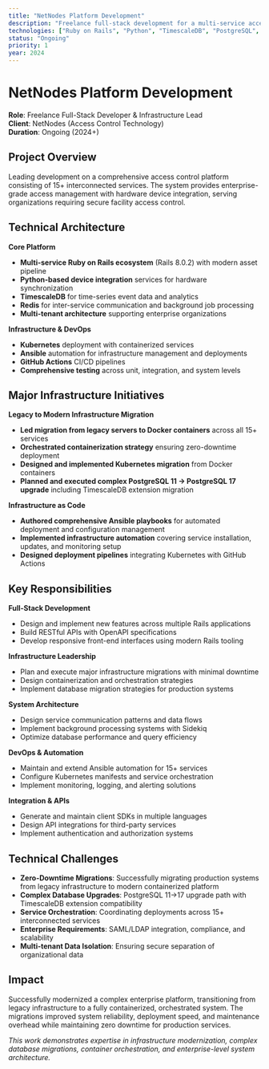 ```yaml
---
title: "NetNodes Platform Development"
description: "Freelance full-stack development for a multi-service access control platform, leading infrastructure migrations and enterprise-grade Rails development."
technologies: ["Ruby on Rails", "Python", "TimescaleDB", "PostgreSQL", "Redis", "Kubernetes", "Docker", "Ansible"]
status: "Ongoing"
priority: 1
year: 2024
---
```


# NetNodes Platform Development

**Role**: Freelance Full-Stack Developer & Infrastructure Lead  
**Client**: NetNodes (Access Control Technology)  
**Duration**: Ongoing (2024+)

## Project Overview

Leading development on a comprehensive access control platform consisting of 15+ interconnected services. The system provides enterprise-grade access management with hardware device integration, serving organizations requiring secure facility access control.

## Technical Architecture

**Core Platform**
- **Multi-service Ruby on Rails ecosystem** (Rails 8.0.2) with modern asset pipeline
- **Python-based device integration** services for hardware synchronization
- **TimescaleDB** for time-series event data and analytics
- **Redis** for inter-service communication and background job processing
- **Multi-tenant architecture** supporting enterprise organizations

**Infrastructure & DevOps**
- **Kubernetes** deployment with containerized services
- **Ansible** automation for infrastructure management and deployments
- **GitHub Actions** CI/CD pipelines
- **Comprehensive testing** across unit, integration, and system levels

## Major Infrastructure Initiatives

**Legacy to Modern Infrastructure Migration**
- **Led migration from legacy servers to Docker containers** across all 15+ services
- **Orchestrated containerization strategy** ensuring zero-downtime deployment
- **Designed and implemented Kubernetes migration** from Docker containers
- **Planned and executed complex PostgreSQL 11 → PostgreSQL 17 upgrade** including TimescaleDB extension migration

**Infrastructure as Code**
- **Authored comprehensive Ansible playbooks** for automated deployment and configuration management
- **Implemented infrastructure automation** covering service installation, updates, and monitoring setup
- **Designed deployment pipelines** integrating Kubernetes with GitHub Actions

## Key Responsibilities

**Full-Stack Development**
- Design and implement new features across multiple Rails applications
- Build RESTful APIs with OpenAPI specifications
- Develop responsive front-end interfaces using modern Rails tooling

**Infrastructure Leadership**
- Plan and execute major infrastructure migrations with minimal downtime
- Design containerization and orchestration strategies
- Implement database migration strategies for production systems

**System Architecture**
- Design service communication patterns and data flows
- Implement background processing systems with Sidekiq
- Optimize database performance and query efficiency

**DevOps & Automation**
- Maintain and extend Ansible automation for 15+ services
- Configure Kubernetes manifests and service orchestration
- Implement monitoring, logging, and alerting solutions

**Integration & APIs**
- Generate and maintain client SDKs in multiple languages
- Design API integrations for third-party services
- Implement authentication and authorization systems

## Technical Challenges

- **Zero-Downtime Migrations**: Successfully migrating production systems from legacy infrastructure to modern containerized platform
- **Complex Database Upgrades**: PostgreSQL 11→17 upgrade path with TimescaleDB extension compatibility
- **Service Orchestration**: Coordinating deployments across 15+ interconnected services
- **Enterprise Requirements**: SAML/LDAP integration, compliance, and scalability
- **Multi-tenant Data Isolation**: Ensuring secure separation of organizational data

## Impact

Successfully modernized a complex enterprise platform, transitioning from legacy infrastructure to a fully containerized, orchestrated system. The migrations improved system reliability, deployment speed, and maintenance overhead while maintaining zero downtime for production services.

*This work demonstrates expertise in infrastructure modernization, complex database migrations, container orchestration, and enterprise-level system architecture.*